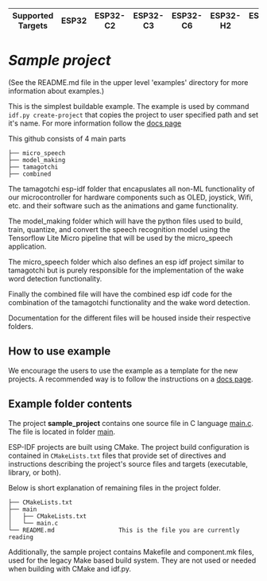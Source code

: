 | Supported Targets | ESP32 | ESP32-C2 | ESP32-C3 | ESP32-C6 | ESP32-H2 | ESP32-P4 | ESP32-S2 | ESP32-S3 |
| ----------------- | ----- | -------- | -------- | -------- | -------- | -------- | -------- | -------- |

# _Sample project_

(See the README.md file in the upper level 'examples' directory for more information about examples.)

This is the simplest buildable example. The example is used by command `idf.py create-project`
that copies the project to user specified path and set it's name. For more information follow the [docs page](https://docs.espressif.com/projects/esp-idf/en/latest/api-guides/build-system.html#start-a-new-project)

This github consists of 4 main parts
```
├── micro_speech
├── model_making
├── tamagotchi
├── combined
```
The tamagotchi esp-idf folder that encapuslates all non-ML functionality of our microcontroller for hardware components such as OLED, joystick, Wifi, etc. and their software such as the animations and game functionality. 

The model_making folder which will have the python files used to build, train, quantize, and convert the speech recognition model using the Tensorflow Lite Micro pipeline that will be used by the micro_speech application.

The micro_speech folder which also defines an esp idf project similar to tamagotchi but is purely responsible for the implementation of the wake word detection functionality.

Finally the combined file will have the combined esp idf code for the combination of the tamagotchi functionality and the wake word detection. 

Documentation for the different files will be housed inside their respective folders.



## How to use example
We encourage the users to use the example as a template for the new projects.
A recommended way is to follow the instructions on a [docs page](https://docs.espressif.com/projects/esp-idf/en/latest/api-guides/build-system.html#start-a-new-project).

## Example folder contents

The project **sample_project** contains one source file in C language [main.c](main/main.c). The file is located in folder [main](main).

ESP-IDF projects are built using CMake. The project build configuration is contained in `CMakeLists.txt`
files that provide set of directives and instructions describing the project's source files and targets
(executable, library, or both). 

Below is short explanation of remaining files in the project folder.

```
├── CMakeLists.txt
├── main
│   ├── CMakeLists.txt
│   └── main.c
└── README.md                  This is the file you are currently reading
```
Additionally, the sample project contains Makefile and component.mk files, used for the legacy Make based build system. 
They are not used or needed when building with CMake and idf.py.

